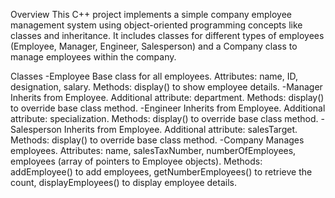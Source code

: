 
Overview
This C++ project implements a simple company employee management system using object-oriented programming concepts like classes and inheritance. It includes classes for different types of employees (Employee, Manager, Engineer, Salesperson) and a Company class to manage employees within the company.

Classes
-Employee
Base class for all employees.
Attributes: name, ID, designation, salary.
Methods: display() to show employee details.
-Manager
Inherits from Employee.
Additional attribute: department.
Methods: display() to override base class method.
-Engineer
Inherits from Employee.
Additional attribute: specialization.
Methods: display() to override base class method.
-Salesperson
Inherits from Employee.
Additional attribute: salesTarget.
Methods: display() to override base class method.
-Company
Manages employees.
Attributes: name, salesTaxNumber, numberOfEmployees, employees (array of pointers to Employee objects).
Methods: addEmployee() to add employees, getNumberEmployees() to retrieve the count, displayEmployees() to display employee details.
